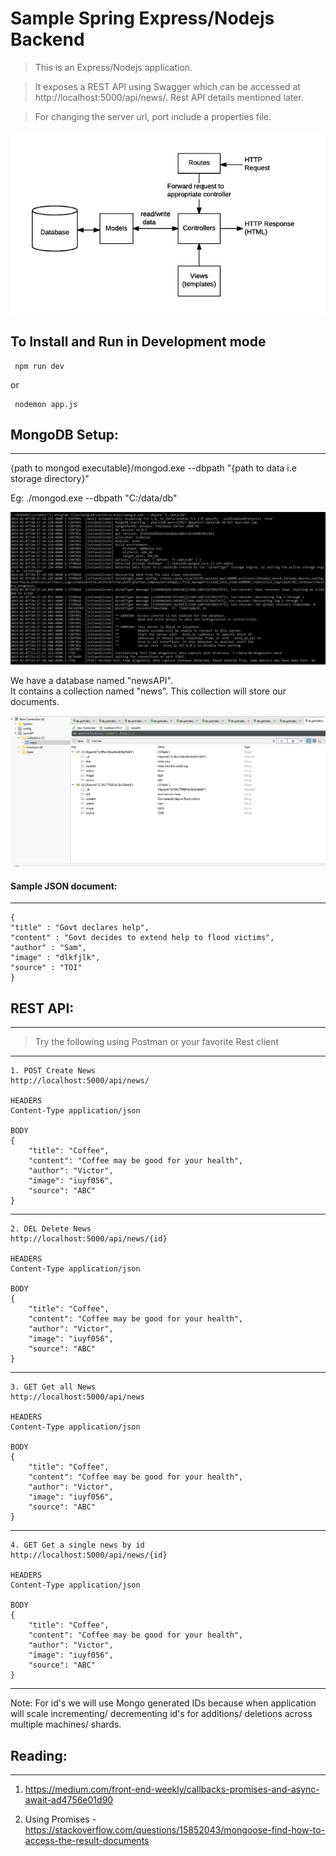 
# Sample Spring Express/Nodejs Backend

> This is an Express/Nodejs application. 

> It exposes a REST API using Swagger which can be accessed at http://localhost:5000/api/news/. Rest API details mentioned later.

> For changing the server url, port include a properties file.

![Alt text](Web-app-using-express.JPG?raw=true )

## To Install and Run in Development mode
     npm run dev 
or

     nodemon app.js


## MongoDB  Setup:
-------------------------------------------------

{path to mongod executable}/mongod.exe --dbpath "{path to data i.e storage directory}"

Eg:  ./mongod.exe --dbpath "C:/data/db"

![Alt text](mongodb_start.JPG?raw=true )


We have a database named "newsAPI".  
It contains a collection named "news".
This collection will store our documents. 

![Alt text](mongodb_database_collections_documents.JPG?raw=true )

#### Sample JSON document:
---------------------
    {
    "title" : "Govt declares help",
    "content" : "Govt decides to extend help to flood victims",
    "author" : "Sam",
    "image" : "dlkfjlk",
    "source" : "TOI"
    }


## REST API:

-------------------------------------------------
> Try the following using Postman or your favorite Rest client

-------------------------------------------------



    1. POST Create News
    http://localhost:5000/api/news/
    
    HEADERS
    Content-Type application/json
    
    BODY
    {
        "title": "Coffee",
        "content": "Coffee may be good for your health",
        "author": "Victor",
        "image": "iuyf056",
        "source": "ABC"
    }


-------------------------------------------------

    2. DEL Delete News
    http://localhost:5000/api/news/{id}
 
    HEADERS
    Content-Type application/json

    BODY
    {
        "title": "Coffee",
        "content": "Coffee may be good for your health",
        "author": "Victor",
        "image": "iuyf056",
        "source": "ABC"
    }


-------------------------------------------------

    3. GET Get all News
    http://localhost:5000/api/news

    HEADERS
    Content-Type application/json

    BODY
    {
        "title": "Coffee",
        "content": "Coffee may be good for your health",
        "author": "Victor",
        "image": "iuyf056",
        "source": "ABC"
    }

-------------------------------------------------

    4. GET Get a single news by id
    http://localhost:5000/api/news/{id}

    HEADERS
    Content-Type application/json

    BODY
    {
        "title": "Coffee",
        "content": "Coffee may be good for your health",
        "author": "Victor",
        "image": "iuyf056",
        "source": "ABC"
    }


-------------------------------------------------
> 
Note: For id's we will use Mongo generated IDs because when application will scale incrementing/ decrementing id's for additions/ deletions across  multiple machines/ shards.


## Reading:
-------------------------------------------------
1. https://medium.com/front-end-weekly/callbacks-promises-and-async-await-ad4756e01d90

2. Using Promises - https://stackoverflow.com/questions/15852043/mongoose-find-how-to-access-the-result-documents



